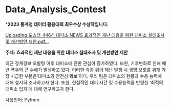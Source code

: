 # Data_Analysis_Contest
***2023 통계청 데이터 활용대회 최우수상 수상작입니다.**

[Uploading 포스터_4464_대피소 NEWS 효과적인 재난 대응을 위한 대피소 실태조사 및 개선방안 제안.pdf…]()

**주제: 효과적인 재난 대응을 위한 대피소 실태조사 및 개선방안 제안**

최근 경계경보 오발령 이후 대피소에 관한 관심이 증가하였다. 또한, 기후변화로 인해 매년 폭우와 큰 수해가 발생하고 있다. 이러한 각종 위급 재난 발생 시 생명 보호를 위해 가장 시급한 부분은‘대피소의 안전성 확보’이다. 우리 팀은 대피소의 현황과 수용 능력에 대해 철저히 조사하고자 한다. 또한, 현실적인 대피 시간 및 수용능력을 반영한 ‘최적의 대피소 입지’에 대해 연구하고자 한다.

사용언어: Python
